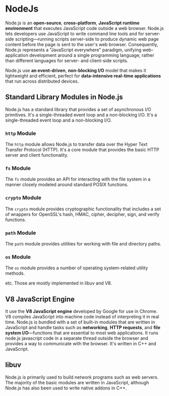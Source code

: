 # NodeJs
Node.js is an **open-source**, **cross-platform**, **JavaScript runtime environment** that executes JavaScript code 
outside a web browser. Node.js lets developers use JavaScript to write command line tools and for server-side 
scripting—running scripts server-side to produce dynamic web page content before the page is sent to the user's web 
browser. Consequently, Node.js represents a "JavaScript everywhere" paradigm, unifying web-application development 
around a single programming language, rather than different languages for server- and client-side scripts.

Node.js use **an event-driven**, **non-blocking I/O** model that makes it lightweight and efficient, perfect for
**data-intensive real-time applications** that run across distributed devices.

## Standard Library Modules in Node.js
Node.js has a standard library that provides a set of asynchronous I/O primitives. It's a single-threaded event loop
and a non-blocking I/O. It's a single-threaded event loop and a non-blocking I/O.

### `http` Module
The `http` module allows Node.js to transfer data over the Hyper Text Transfer Protocol (HTTP). It's a core module that
provides the basic HTTP server and client functionality.

### `fs` Module
The `fs` module provides an API for interacting with the file system in a manner closely modeled around standard POSIX
functions.

### `crypto` Module
The `crypto` module provides cryptographic functionality that includes a set of wrappers for OpenSSL's hash, HMAC, cipher,
decipher, sign, and verify functions.

### `path` Module
The `path` module provides utilities for working with file and directory paths.

### `os` Module
The `os` module provides a number of operating system-related utility methods.

etc. Those are mostly implemented in libuv and V8.

## V8 JavaScript Engine
It use the **V8 JavaScript engine** developed by Google for use in Chrome. V8 compiles JavaScript into machine code
instead of interpreting it in real time. Node.js is bundled with a set of built-in modules that are written in JavaScript
and handle tasks such as **networking**, **HTTP requests**, and **file system I/O**—functions that are essential to most
web applications. It runs node.js javascript code in a separate thread outside the browser and provides a way to
communicate with the browser. It's written in C++ and JavaScript.

## libuv
Node.js is primarily used to build network programs such as web servers. The majority of the basic modules are written in
JavaScript, although Node.js has also been used to write native addons in C++.

